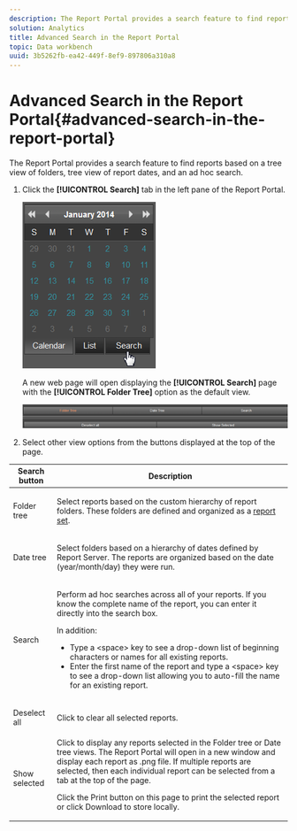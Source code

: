```yaml
---
description: The Report Portal provides a search feature to find reports based on a tree view of folders, tree view of report dates, and an ad hoc search.
solution: Analytics
title: Advanced Search in the Report Portal
topic: Data workbench
uuid: 3b5262fb-ea42-449f-8ef9-897806a310a8
---
```


# Advanced Search in the Report Portal{#advanced-search-in-the-report-portal}

The Report Portal provides a search feature to find reports based on a tree view of folders, tree view of report dates, and an ad hoc search.

1. Click the **[!UICONTROL Search]** tab in the left pane of the Report Portal.

   ![](assets/report_portal_search_button.png)

   A new web page will open displaying the **[!UICONTROL Search]** page with the **[!UICONTROL Folder Tree]** option as the default view.

   ![](assets/report_portal_search_headers.png)

1. Select other view options from the buttons displayed at the top of the page.

<table id="table_02610040A3284C07B62A6E70C0421573"> 
 <thead> 
  <tr> 
   <th colname="col1" class="entry"> Search button </th> 
   <th colname="col2" class="entry"> Description </th> 
  </tr> 
 </thead>
 <tbody> 
  <tr> 
   <td colname="col1"> <p>Folder tree </p> </td> 
   <td colname="col2"> <p>Select reports based on the custom hierarchy of report folders. These folders are defined and organized as a <a href="../../home/c-rpt-oview/c-work-rpt-sets/c-work-rpt-sets.md#concept-a5f078668e1245e684cb2a778c8803d5"> report set</a>. </p> </td> 
  </tr> 
  <tr> 
   <td colname="col1"> <p>Date tree </p> </td> 
   <td colname="col2"> <p>Select folders based on a hierarchy of dates defined by Report Server. The reports are organized based on the date (year/month/day) they were run. </p> </td> 
  </tr> 
  <tr> 
   <td colname="col1"> <p>Search </p> </td> 
   <td colname="col2"> <p>Perform ad hoc searches across all of your reports. If you know the complete name of the report, you can enter it directly into the search box. </p> <p>In addition: </p> 
    <ul id="ul_EAE30AAA865942078D0C6C0AE527C07C"> 
     <li id="li_F5213977442F4B89A62CA6BC315F95BE">Type a &lt;space&gt; key to see a drop-down list of beginning characters or names for all existing reports. </li> 
     <li id="li_C28799438777471290B424CAFFCAF810">Enter the first name of the report and type a &lt;space&gt; key to see a drop-down list allowing you to auto-fill the name for an existing report. </li> 
    </ul> </td> 
  </tr> 
  <tr> 
   <td colname="col1"> <p>Deselect all </p> </td> 
   <td colname="col2"> Click to clear all selected reports. </td> 
  </tr> 
  <tr> 
   <td colname="col1"> <p>Show selected </p> </td> 
   <td colname="col2">Click to display any reports selected in the Folder tree or Date tree views. The Report Portal will open in a new window and display each report as .png file. If multiple reports are selected, then each individual report can be selected from a tab at the top of the page. <p>Click the <span class="uicontrol"> Print</span> button on this page to print the selected report or click <span class="uicontrol"> Download</span> to store locally. </p> </td> 
  </tr> 
 </tbody> 
</table>

